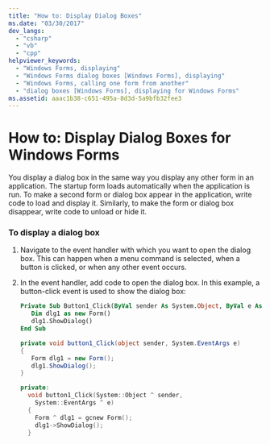 ```yaml
---
title: "How to: Display Dialog Boxes"
ms.date: "03/30/2017"
dev_langs: 
  - "csharp"
  - "vb"
  - "cpp"
helpviewer_keywords: 
  - "Windows Forms, displaying"
  - "Windows Forms dialog boxes [Windows Forms], displaying"
  - "Windows Forms, calling one form from another"
  - "dialog boxes [Windows Forms], displaying for Windows Forms"
ms.assetid: aaac1b38-c651-495a-8d3d-5a9bfb32fee3
---
```

# How to: Display Dialog Boxes for Windows Forms
You display a dialog box in the same way you display any other form in an application. The startup form loads automatically when the application is run. To make a second form or dialog box appear in the application, write code to load and display it. Similarly, to make the form or dialog box disappear, write code to unload or hide it.  
  
### To display a dialog box  
  
1. Navigate to the event handler with which you want to open the dialog box. This can happen when a menu command is selected, when a button is clicked, or when any other event occurs.  
  
2. In the event handler, add code to open the dialog box. In this example, a button-click event is used to show the dialog box:  
  
    ```vb  
    Private Sub Button1_Click(ByVal sender As System.Object, ByVal e As System.EventArgs) Handles Button1.Click  
       Dim dlg1 as new Form()  
       dlg1.ShowDialog()  
    End Sub  
    ```  
  
    ```csharp  
    private void button1_Click(object sender, System.EventArgs e)
    {  
       Form dlg1 = new Form();  
       dlg1.ShowDialog();  
    }  
    ```  
  
    ```cpp  
    private:
      void button1_Click(System::Object ^ sender,  
        System::EventArgs ^ e)  
      {  
        Form ^ dlg1 = gcnew Form();  
        dlg1->ShowDialog();  
      }  
    ```
